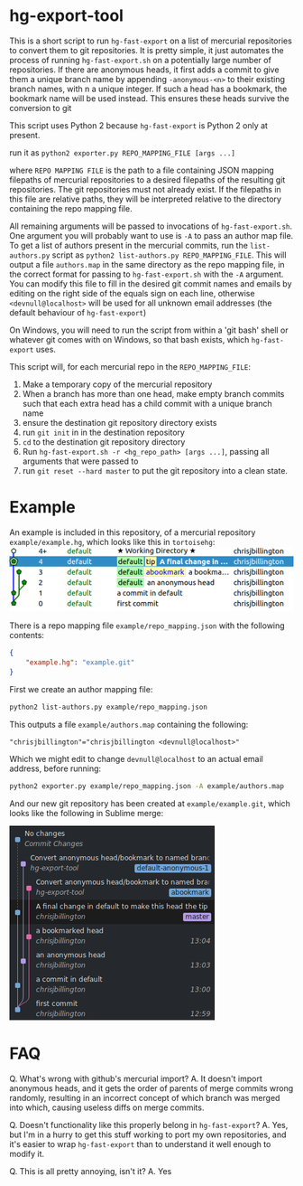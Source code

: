 hg-export-tool
=====================

This is a short script to run `hg-fast-export` on a list of mercurial repositories to
convert them to git repositories. It is pretty simple, it just automates the process of
running `hg-fast-export.sh` on a potentially large number of repositories. If there are
anonymous heads, it first adds a commit to give them a unique branch name by appending
`-anonymous-<n>` to their existing branch names, with n a unique integer. If such a head
has a bookmark, the bookmark name will be used instead. This ensures these heads survive
the conversion to git

This script uses Python 2 because `hg-fast-export` is Python 2 only at present.

run it as `python2 exporter.py REPO_MAPPING_FILE [args ...]`

where `REPO MAPPING FILE` is the path to a file containing JSON mapping filepaths of
mercurial repositories to a desired filepaths of the resulting git repositories. The git
repositories must not already exist. If the filepaths in this file are relative paths,
they will be interpreted relative to the directory containing the repo mapping file.

All remaining arguments will be passed to invocations of `hg-fast-export.sh`. One
argument you will probably want to use is `-A` to pass an author map file. To get a list
of authors present in the mercurial commits, run the `list-authors.py` script as
`python2 list-authors.py REPO_MAPPING_FILE`. This will output a file `authors.map` in
the same directory as the repo mapping file, in the correct format for passing to
`hg-fast-export.sh` with the `-A` argument. You can modify this file to fill in the
desired git commit names and emails by editing on the right side of the equals sign on
each line, otherwise `<devnull@localhost>` will be used for all unknown email addresses
(the default behaviour of `hg-fast-export`)

On Windows, you will need to run the script from within a 'git bash' shell or whatever
git comes with on Windows, so that bash exists, which `hg-fast-export` uses.

This script will, for each mercurial repo in the `REPO_MAPPING_FILE`:

1. Make a temporary copy of the mercurial repository
2. When a branch has more than one head, make empty branch commits such that each extra
   head has a child commit with a unique branch name
3. ensure the destination git repository directory exists
4. run `git init` in in the destination repository
5. `cd` to the destination git repository directory
6. Run `hg-fast-export.sh -r <hg_repo_path> [args ...]`, passing all  arguments that
   were passed  to 
7. run `git reset --hard master` to put the git repository into a clean state.


Example
=======
An example is included in this repository, of a mercurial repository
`example/example.hg`, which looks like this in `tortoisehg`:
![hg_screenshot.png](example/hg_screenshot.png)

There is a repo mapping file `example/repo_mapping.json` with
the following contents:
```json
{
    "example.hg": "example.git"
}
```

First we create an author mapping file:
```bash
python2 list-authors.py example/repo_mapping.json
```

This outputs a file `example/authors.map` containing the following:
```
"chrisjbillington"="chrisjbillington <devnull@localhost>"
```
Which we might edit to change `devnull@localhost` to an actual email address, before
running:
```bash
python2 exporter.py example/repo_mapping.json -A example/authors.map
```

And our new git repository has been created at `example/example.git`, which looks
like the following in Sublime merge:

![git_screenshot.png](example/git_screenshot.png)


FAQ
===

Q. What's wrong with github's mercurial import?
A. It doesn't import anonymous heads, and it gets the order of parents of merge commits
   wrong randomly, resulting in an incorrect concept of which branch was merged into
   which, causing useless diffs on merge commits.

Q. Doesn't functionality like this properly belong in `hg-fast-export`?
A. Yes, but I'm in a hurry to get this stuff working to port my own repositories, and
   it's easier to wrap `hg-fast-export` than to understand it well enough to modify it.

Q. This is all pretty annoying, isn't it?
A. Yes
